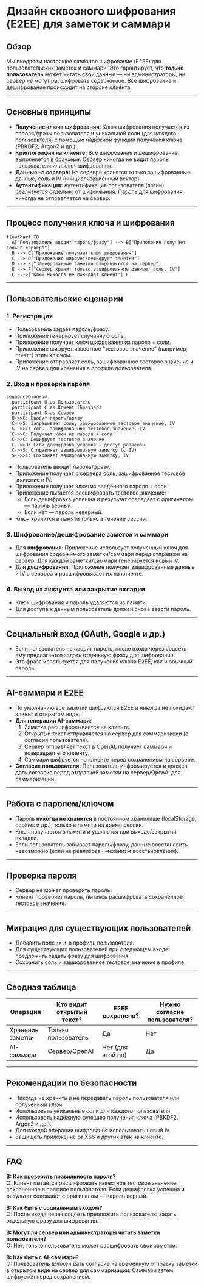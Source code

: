# Дизайн сквозного шифрования (E2EE) для заметок и саммари

## Обзор

Мы внедряем настоящее сквозное шифрование (E2EE) для пользовательских заметок и саммари. Это гарантирует, что **только пользователь** может читать свои данные — ни администраторы, ни сервер не могут расшифровать содержимое. Всё шифрование и дешифрование происходит на стороне клиента.

---

## Основные принципы

- **Получение ключа шифрования:** Ключ шифрования получается из пароля/фразы пользователя и уникальной соли (для каждого пользователя) с помощью надёжной функции получения ключа (PBKDF2, Argon2 и др.).
- **Криптография на клиенте:** Всё шифрование и дешифрование выполняется в браузере. Сервер никогда не видит пароль пользователя или ключ шифрования.
- **Данные на сервере:** На сервере хранятся только зашифрованные данные, соль и IV (инициализационный вектор).
- **Аутентификация:** Аутентификация пользователя (логин) реализуется отдельно от шифрования. Пароль для шифрования никогда не отправляется на сервер.

---

## Процесс получения ключа и шифрования

```mermaid
flowchart TD
  A["Пользователь вводит пароль/фразу"] --> B["Приложение получает соль с сервера"]
  B --> C["Приложение получает ключ шифрования"]
  C --> D["Приложение шифрует/дешифрует заметки"]
  D --> E["Зашифрованные заметки отправляются на сервер"]
  E --> F["Сервер хранит только зашифрованные данные, соль, IV"]
  C -.->|"Ключ никогда не покидает клиент"| F
```

---

## Пользовательские сценарии

### 1. Регистрация

- Пользователь задаёт пароль/фразу.
- Приложение генерирует случайную соль.
- Приложение получает ключ шифрования из пароля + соли.
- Приложение шифрует известное "тестовое значение" (например, `"test"`) этим ключом.
- Приложение отправляет соль, зашифрованное тестовое значение и IV на сервер для хранения в профиле пользователя.

### 2. Вход и проверка пароля

```mermaid
sequenceDiagram
  participant U as Пользователь
  participant C as Клиент (Браузер)
  participant S as Сервер
  U->>C: Вводит пароль/фразу
  C->>S: Запрашивает соль, зашифрованное тестовое значение, IV
  S-->>C: соль, зашифрованное тестовое значение, IV
  C->>C: Получает ключ из пароля + соли
  C->>C: Дешифрует тестовое значение
  C-->>U: Если дешифровка успешна — доступ разрешён
  C->>S: Отправляет зашифрованную заметку (с IV)
  S-->>C: Сохраняет зашифрованную заметку, IV
```

- Пользователь вводит пароль/фразу.
- Приложение получает с сервера соль, зашифрованное тестовое значение и IV.
- Приложение получает ключ из введённого пароля + соли.
- Приложение пытается расшифровать тестовое значение:
  - Если дешифровка успешна и результат совпадает с оригиналом — пароль верный.
  - Если нет — пароль неверный.
- Ключ хранится в памяти только в течение сессии.

### 3. Шифрование/дешифрование заметок и саммари

- Для **шифрования**: Приложение использует полученный ключ для шифрования содержимого заметки/саммари перед отправкой на сервер. Для каждой заметки/саммари генерируется новый IV.
- Для **дешифрования**: Приложение получает зашифрованные данные и IV с сервера и расшифровывает их на клиенте.

### 4. Выход из аккаунта или закрытие вкладки

- Ключ шифрования и пароль удаляются из памяти.
- Для доступа к данным пользователь должен снова ввести пароль.

---

## Социальный вход (OAuth, Google и др.)

- Если пользователь не вводит пароль, после входа через соцсеть ему предлагается задать отдельную фразу для шифрования.
- Эта фраза используется для получения ключа E2EE, как и обычный пароль.

---

## AI-саммари и E2EE

- По умолчанию все заметки шифруются E2EE и никогда не покидают клиент в открытом виде.
- **Для генерации AI-саммари:**
  1. Заметка расшифровывается на клиенте.
  2. Открытый текст отправляется на сервер для саммаризации (с согласия пользователя).
  3. Сервер отправляет текст в OpenAI, получает саммари и возвращает его клиенту.
  4. Саммари шифруется на клиенте перед сохранением на сервере.
- **Согласие пользователя:** Пользователь информируется и должен дать согласие перед отправкой заметки на сервер/OpenAI для саммаризации.

---

## Работа с паролем/ключом

- Пароль **никогда не хранится** в постоянном хранилище (localStorage, cookies и др.), только в памяти на время сессии.
- Ключ получается в памяти и удаляется при выходе/закрытии вкладки.
- Если пользователь забывает пароль/фразу, данные восстановить невозможно (если не реализован механизм восстановления).

---

## Проверка пароля

- Сервер не может проверить пароль.
- Клиент проверяет пароль, пытаясь расшифровать сохранённое тестовое значение.

---

## Миграция для существующих пользователей

- Добавить поле `salt` в профиль пользователя.
- Для существующих пользователей при следующем входе предложить задать фразу для шифрования.
- Сохранить соль и зашифрованное тестовое значение в профиле.

---

## Сводная таблица

| Операция         | Кто видит открытый текст? | E2EE сохранено?   | Нужно согласие пользователя? |
| ---------------- | ------------------------- | ----------------- | ---------------------------- |
| Хранение заметки | Только пользователь       | Да                | Нет                          |
| AI-саммари       | Сервер/OpenAI             | Нет (для этой оп) | Да                           |

---

## Рекомендации по безопасности

- Никогда не хранить и не передавать пароль пользователя или полученный ключ.
- Использовать уникальные соли для каждого пользователя.
- Использовать надёжную функцию получения ключа (PBKDF2, Argon2 и др.).
- Для каждой операции шифрования использовать новый IV.
- Защищать приложение от XSS и других атак на клиенте.

---

## FAQ

**В: Как проверить правильность пароля?**  
О: Клиент пытается расшифровать известное тестовое значение, сохранённое в профиле пользователя. Если дешифровка успешна и результат совпадает с оригиналом — пароль верный.

**В: Как быть с социальным входом?**  
О: После входа через соцсеть предложить пользователю задать отдельную фразу для шифрования.

**В: Могут ли сервер или администраторы читать заметки пользователя?**  
О: Нет, только пользователь может расшифровать свои заметки.

**В: Как быть с AI-саммари?**  
О: Пользователь должен дать согласие на временную отправку заметки в открытом виде на сервер для саммаризации. Саммари затем шифруется перед сохранением.
